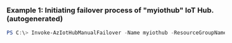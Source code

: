 ### Example 1: Initiating failover process of "myiothub" IoT Hub. (autogenerated)
```powershell
PS C:\> Invoke-AzIotHubManualFailover -Name myiothub -ResourceGroupName myresourcegroup
```

